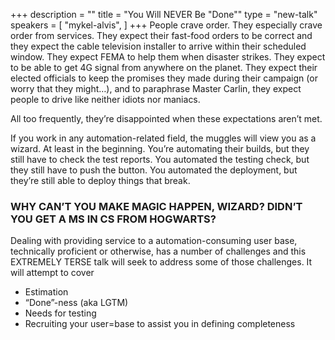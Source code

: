 +++
description = ""
title = "You Will NEVER Be \"Done\""
type = "new-talk"
speakers = [
        "mykel-alvis",
]
+++
People crave order. They especially crave order from services. They expect their fast-food orders to be correct and they expect the cable television installer to arrive within their scheduled window. They expect FEMA to help them when disaster strikes. They expect to be able to get 4G signal from anywhere on the planet. They expect their elected officials to keep the promises they made during their campaign (or worry that they might…), and to paraphrase Master Carlin, they expect people to drive like neither idiots nor maniacs.

All too frequently, they’re disappointed when these expectations aren’t met.

If you work in any automation-related field, the muggles will view you as a wizard. At least in the beginning. You’re automating their builds, but they still have to check the test reports. You automated the testing check, but they still have to push the button. You automated the deployment, but they’re still able to deploy things that break.

### WHY CAN’T YOU MAKE MAGIC HAPPEN, WIZARD? DIDN’T YOU GET A MS IN CS FROM HOGWARTS?

Dealing with providing service to a automation-consuming user base, technically proficient or otherwise, has a number of challenges and this EXTREMELY TERSE talk will seek to address some of those challenges. It will attempt to cover

* Estimation
* “Done”-ness (aka LGTM)
* Needs for testing
* Recruiting your user=base to assist you in defining completeness